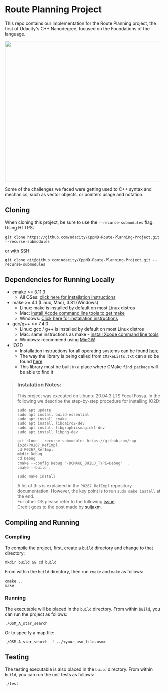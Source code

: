 # Route Planning Project

This repo contains our implementation for the Route Planning project, the first of Udacity's C++ Nanodegree, focused on the Foundations of the language.

<img src="map.png" width="600" height="450" />

Some of the challenges we faced were getting used to C++ syntax and mechanics, such as vector objects, or pointers usage and notation.

## Cloning

When cloning this project, be sure to use the `--recurse-submodules` flag. Using HTTPS:
```
git clone https://github.com/udacity/CppND-Route-Planning-Project.git --recurse-submodules
```
or with SSH:
```
git clone git@github.com:udacity/CppND-Route-Planning-Project.git --recurse-submodules
```

## Dependencies for Running Locally
* cmake >= 3.11.3
  * All OSes: [click here for installation instructions](https://cmake.org/install/)
* make >= 4.1 (Linux, Mac), 3.81 (Windows)
  * Linux: make is installed by default on most Linux distros
  * Mac: [install Xcode command line tools to get make](https://developer.apple.com/xcode/features/)
  * Windows: [Click here for installation instructions](http://gnuwin32.sourceforge.net/packages/make.htm)
* gcc/g++ >= 7.4.0
  * Linux: gcc / g++ is installed by default on most Linux distros
  * Mac: same instructions as make - [install Xcode command line tools](https://developer.apple.com/xcode/features/)
  * Windows: recommend using [MinGW](http://www.mingw.org/)
* IO2D
  * Installation instructions for all operating systems can be found [here](https://github.com/cpp-io2d/P0267_RefImpl/blob/master/BUILDING.md)
  * The way the library is being called from `CMakeLists.txt` can also be found [here](https://github.com/cpp-io2d/P0267_RefImpl/blob/master/CONSUMING.md)
  * This library must be built in a place where CMake `find_package` will be able to find it

> ### Instalation Notes:
> This project was executed on Ubuntu 20.04.3 LTS Focal Fossa. In the following we describe the step-by-step procedure for installing IO2D:
> ```
> sudo apt update
> sudo apt install build-essential
> sudo apt install cmake
> sudo apt install libcairo2-dev
> sudo apt install libgraphicsmagick1-dev
> sudo apt install libpng-dev
> 
> git clone --recurse-submodules https://github.com/cpp-io2d/P0267_RefImpl
> cd P0267_RefImpl
> mkdir Debug
> cd Debug
> cmake --config Debug "-DCMAKE_BUILD_TYPE=Debug" ..
> cmake --build .
>
> sudo make install
> ```
> A lot of this is explained in the `P0267_RefImpl` repository documentation. However, the key point is to run `sudo make install` at the end.<br> 
> For other OS please refer to the following [issue](https://github.com/udacity/CppND-Route-Planning-Project/issues/1#issuecomment-520659977).<br> 
> Credit goes to the post made by [suljaxm](https://github.com/suljaxm).

## Compiling and Running

### Compiling
To compile the project, first, create a `build` directory and change to that directory:
```
mkdir build && cd build
```
From within the `build` directory, then run `cmake` and `make` as follows:
```
cmake ..
make
```
### Running
The executable will be placed in the `build` directory. From within `build`, you can run the project as follows:
```
./OSM_A_star_search
```
Or to specify a map file:
```
./OSM_A_star_search -f ../<your_osm_file.osm>
```

## Testing

The testing executable is also placed in the `build` directory. From within `build`, you can run the unit tests as follows:
```
./test
```

